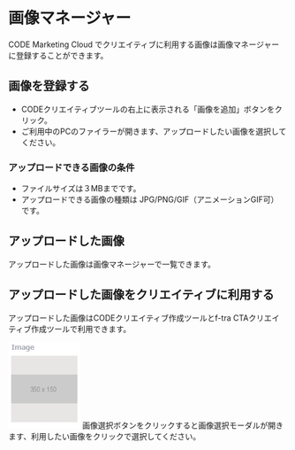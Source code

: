 # 画像マネージャー 

CODE Marketing Cloud でクリエイティブに利用する画像は画像マネージャーに登録することができます。

## 画像を登録する

* CODEクリエイティブツールの右上に表示される「画像を追加」ボタンをクリック。
* ご利用中のPCのファイラーが開きます、アップロードしたい画像を選択してください。

### アップロードできる画像の条件
* ファイルサイズは３MBまでです。
* アップロードできる画像の種類は JPG/PNG/GIF（アニメーションGIF可） です。

## アップロードした画像
アップロードした画像は画像マネージャーで一覧できます。

## アップロードした画像をクリエイティブに利用する
アップロードした画像はCODEクリエイティブ作成ツールとf-tra CTAクリエイティブ作成ツールで利用できます。

![画像](/ja/images/choose-image.png)
画像選択ボタンをクリックすると画像選択モーダルが開きます、利用したい画像をクリックで選択してください。

